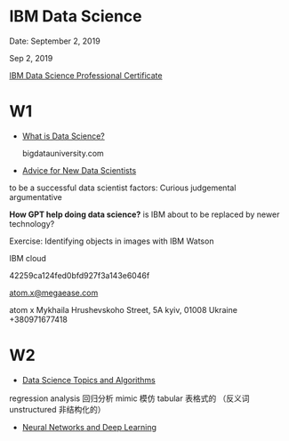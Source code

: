 # IBM Data Science

Date: September 2, 2019

Sep 2, 2019

[IBM Data Science Professional Certificate](https://www.coursera.org/professional-certificates/ibm-data-science)

# W1

- [What is Data Science?](https://www.coursera.org/learn/what-is-datascience/lecture/kIuf0?t=142)
    
    bigdatauniversity.com 
    
- [Advice for New Data Scientists](https://www.coursera.org/learn/what-is-datascience/lecture/tVi7S?t=157)

to be a successful data scientist factors: Curious judgemental argumentative

**How GPT help doing data science?** is IBM about to be replaced by newer technology?

Exercise: Identifying objects in images with IBM Watson

IBM cloud 

42259ca124fed0bfd927f3a143e6046f

[atom.x@megaease.com](mailto:atom.x@megaease.com)

atom x
Mykhaila Hrushevskoho Street, 5А
kyiv, 01008
Ukraine
+380971677418

# W2

- [Data Science Topics and Algorithms](https://www.coursera.org/learn/what-is-datascience/lecture/pVptf?t=5)

regression analysis 回归分析 mimic 模仿 tabular 表格式的 （反义词 unstructured 非结构化的）

- [Neural Networks and Deep Learning](https://www.coursera.org/learn/what-is-datascience/lecture/7oAMJ?t=349)

